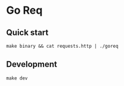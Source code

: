 # Go Req

## Quick start

```shell
make binary && cat requests.http | ./goreq
```

## Development

```shell
make dev
```
